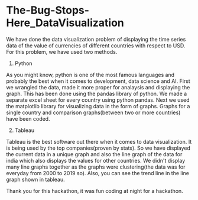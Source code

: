 # The-Bug-Stops-Here_DataVisualization
We have done the data visualization problem of displaying the time series data of the value of currencies of different countries with respect to USD.
For this problem, we have used two methods.
1. Python

As you might know, python is one of the most famous languages and probably the best when it comes to development, data science and AI.
First we wrangled the data, made it more proper for analaysis and displaying the graph. This has been done using the pandas library of python.
We made a separate excel sheet for every country using python pandas.
Next we used the matplotlib library for visualizing data in the form of graphs.
Graphs for a single country and comparison graphs(between two or more countries) have been coded.


2. Tableau

Tableau is the best software out there when it comes to data visualization. It is being used by the top companies(proven by stats).
So we have displayed the current data in a unique graph and also the line graph of the data for india which also displays the values for other countries.
We didn't display many line graphs together as the graphs were clustering(the data was for everyday from 2000 to 2019 so).
Also, you can see the trend line in the line graph shown in tableau.


Thank you for this hackathon, it was fun coding at night for a hackathon.
